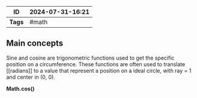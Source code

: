 | ID       | 2024-07-31-16:21 |
| -------- | ---------------- |
| **Tags** | #math            |
## Main concepts

Sine and cosine are trigonometric functions used to get the specific position on a circumference. These functions are often used to translate [[radians]] to a value that represent a position on a ideal circle, with ray = 1 and center in (0, 0).

**Math.cos()**



